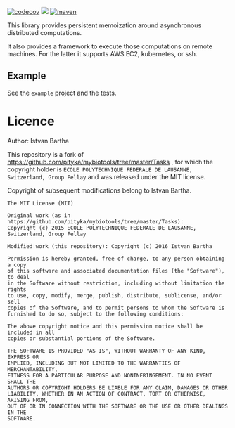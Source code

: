 [![codecov](https://codecov.io/gh/pityka/tasks/branch/master/graph/badge.svg)](https://codecov.io/gh/pityka/tasks)
[![](https://github.com/pityka/tasks/workflows/CI/badge.svg)](https://github.com/pityka/tasks/actions)
[![maven](https://img.shields.io/maven-central/v/io.github.pityka/tasks-core_2.13.svg)](https://repo1.maven.org/maven2/io/github/pityka/tasks-core_2.13/)




This library provides persistent memoization around asynchronous distributed computations.

It also provides a framework to execute those computations on remote machines. For the latter it supports AWS EC2, kubernetes, or ssh.

## Example

See the `example` project and the tests.

# Licence

Author: Istvan Bartha

This repository is a fork of https://github.com/pityka/mybiotools/tree/master/Tasks , for which the copyright holder is `ECOLE POLYTECHNIQUE FEDERALE DE LAUSANNE, Switzerland, Group Fellay` and was released under the MIT license. 

Copyright of subsequent modifications belong to Istvan Bartha.

```
The MIT License (MIT)

Original work (as in https://github.com/pityka/mybiotools/tree/master/Tasks):
Copyright (c) 2015 ECOLE POLYTECHNIQUE FEDERALE DE LAUSANNE, Switzerland, Group Fellay

Modified work (this repository): Copyright (c) 2016 Istvan Bartha

Permission is hereby granted, free of charge, to any person obtaining a copy
of this software and associated documentation files (the "Software"), to deal
in the Software without restriction, including without limitation the rights
to use, copy, modify, merge, publish, distribute, sublicense, and/or sell
copies of the Software, and to permit persons to whom the Software is
furnished to do so, subject to the following conditions:

The above copyright notice and this permission notice shall be included in all
copies or substantial portions of the Software.

THE SOFTWARE IS PROVIDED "AS IS", WITHOUT WARRANTY OF ANY KIND, EXPRESS OR
IMPLIED, INCLUDING BUT NOT LIMITED TO THE WARRANTIES OF MERCHANTABILITY,
FITNESS FOR A PARTICULAR PURPOSE AND NONINFRINGEMENT. IN NO EVENT SHALL THE
AUTHORS OR COPYRIGHT HOLDERS BE LIABLE FOR ANY CLAIM, DAMAGES OR OTHER
LIABILITY, WHETHER IN AN ACTION OF CONTRACT, TORT OR OTHERWISE, ARISING FROM,
OUT OF OR IN CONNECTION WITH THE SOFTWARE OR THE USE OR OTHER DEALINGS IN THE
SOFTWARE.
```
